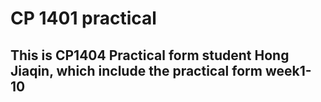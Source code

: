 # CP 1401 practical
## This is CP1404 Practical form student Hong Jiaqin, which include the practical form week1-10 
##
###